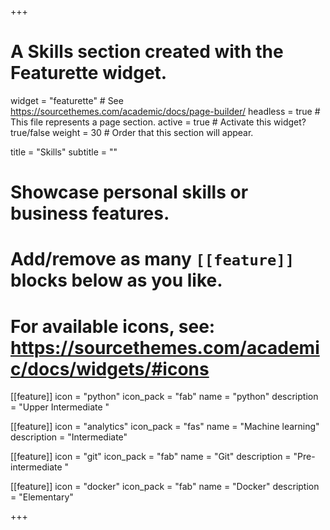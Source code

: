 +++
# A Skills section created with the Featurette widget.
widget = "featurette"  # See https://sourcethemes.com/academic/docs/page-builder/
headless = true  # This file represents a page section.
active = true  # Activate this widget? true/false
weight = 30  # Order that this section will appear.

title = "Skills"
subtitle = ""

# Showcase personal skills or business features.
# 
# Add/remove as many `[[feature]]` blocks below as you like.
# 
# For available icons, see: https://sourcethemes.com/academic/docs/widgets/#icons

[[feature]]
  icon = "python"
  icon_pack = "fab"
  name = "python"
  description = "Upper Intermediate	" 
  
[[feature]]
  icon = "analytics"
  icon_pack = "fas"
  name = "Machine learning"
  description = "Intermediate"

[[feature]]
  icon = "git"
  icon_pack = "fab"
  name = "Git"
  description = "Pre-intermediate	"

[[feature]]
  icon = "docker"
  icon_pack = "fab"
  name = "Docker"
  description = "Elementary" 

+++
